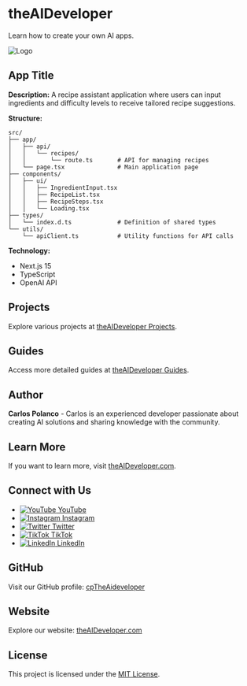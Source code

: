 
# theAIDeveloper

Learn how to create your own AI apps.

![Logo](https://d3erng0hrrd7m4.cloudfront.net/logo.png)

## App Title

**Description:** A recipe assistant application where users can input ingredients and difficulty levels to receive tailored recipe suggestions.

**Structure:**
```
src/
├── app/
│   ├── api/
│   │   └── recipes/
│   │       └── route.ts       # API for managing recipes
│   └── page.tsx               # Main application page
├── components/
│   ├── ui/
│   │   ├── IngredientInput.tsx
│   │   ├── RecipeList.tsx
│   │   ├── RecipeSteps.tsx
│   │   └── Loading.tsx
├── types/
│   └── index.d.ts             # Definition of shared types
└── utils/
    └── apiClient.ts           # Utility functions for API calls
```

**Technology:**
- Next.js 15
- TypeScript
- OpenAI API

## Projects

Explore various projects at [theAIDeveloper Projects](https://www.the-aideveloper.com/projects).

## Guides

Access more detailed guides at [theAIDeveloper Guides](https://www.the-aideveloper.com/guides).

## Author

**Carlos Polanco** - Carlos is an experienced developer passionate about creating AI solutions and sharing knowledge with the community.

## Learn More

If you want to learn more, visit [theAIDeveloper.com](https://www.the-aideveloper.com).

## Connect with Us

- [![YouTube](https://via.placeholder.com/15/000000/000000?text=+) YouTube](https://www.youtube.com/@theaideveloper)
- [![Instagram](https://via.placeholder.com/15/000000/000000?text=+) Instagram](https://www.instagram.com/cptheaideveloper/)
- [![Twitter](https://via.placeholder.com/15/000000/000000?text=+) Twitter](https://x.com/cpaideveloper)
- [![TikTok](https://via.placeholder.com/15/000000/000000?text=+) TikTok](https://www.tiktok.com/@codingnutella)
- [![LinkedIn](https://via.placeholder.com/15/000000/000000?text=+) LinkedIn](https://www.linkedin.com/company/theaidevelopercp/)

## GitHub

Visit our GitHub profile: [cpTheAideveloper](https://github.com/cpTheAideveloper)

## Website

Explore our website: [theAIDeveloper.com](https://www.the-aideveloper.com/)

## License

This project is licensed under the [MIT License](LICENSE).

